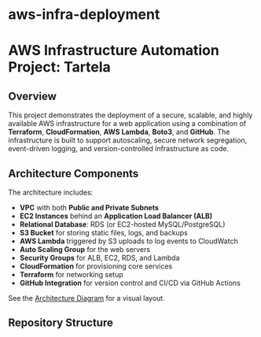 # aws-infra-deployment

# AWS Infrastructure Automation Project: Tartela

## Overview
This project demonstrates the deployment of a secure, scalable, and highly available AWS infrastructure for a web application using a combination of **Terraform**, **CloudFormation**, **AWS Lambda**, **Boto3**, and **GitHub**. The infrastructure is built to support autoscaling, secure network segregation, event-driven logging, and version-controlled infrastructure as code.

## Architecture Components

The architecture includes:

- **VPC** with both **Public and Private Subnets**
- **EC2 Instances** behind an **Application Load Balancer (ALB)**
- **Relational Database**: RDS (or EC2-hosted MySQL/PostgreSQL)
- **S3 Bucket** for storing static files, logs, and backups
- **AWS Lambda** triggered by S3 uploads to log events to CloudWatch
- **Auto Scaling Group** for the web servers
- **Security Groups** for ALB, EC2, RDS, and Lambda
- **CloudFormation** for provisioning core services
- **Terraform** for networking setup
- **GitHub Integration** for version control and CI/CD via GitHub Actions

See the [Architecture Diagram](architecture.png) for a visual layout.

## Repository Structure

